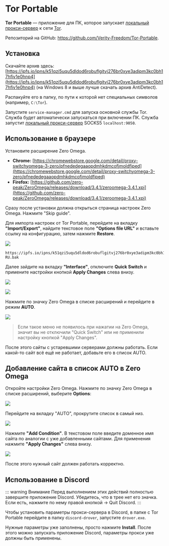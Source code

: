 # Tor Portable

**Tor Portable** — приложение для ПК, которое запускает [локальный прокси-сервер](/network/vpns/local-proxy) к сети [Tor](https://ru.wikipedia.org/wiki/Tor).

Репозиторий на GitHub: https://github.com/Verity-Freedom/Tor-Portable.

## Установка

Скачайте архив здесь: [https://ipfs.io/ipns/k51qzi5uqu5dldod6robuflgitvj276br0xye3adipm3kc0bh17hfiv1e0hnp4](https://ipfs.io/ipns/k51qzi5uqu5dldod6robuflgitvj276br0xye3adipm3kc0bh17hfiv1e0hnp4) (на Windows 8 и выше лучше скачать архив AntiDetect).

Распакуйте его в папку, по пути к которой нет специальных символов (например, `C:\Tor`).

Запустите `service-manager.cmd` для запуска основной службы Tor. Служба будет автоматически запускаться при включении ПК. Служба запустит [локальный прокси-сервер](/network/vpns/local-proxy) SOCKS5 `localhost:9050`.

## Использование в браузере

Установите расширение Zero Omega.

*   **Chrome:** [https://chromewebstore.google.com/detail/proxy-switchyomega-3-zero/pfnededegaaopdmhkdmcofjmoldfiped](https://chromewebstore.google.com/detail/proxy-switchyomega-3-zero/pfnededegaaopdmhkdmcofjmoldfiped)
*   **Firefox:** [https://github.com/zero-peak/ZeroOmega/releases/download/3.4.1/zeroomega-3.4.1.xpi](https://github.com/zero-peak/ZeroOmega/releases/download/3.4.1/zeroomega-3.4.1.xpi)

Сразу после установки должна открыться страница настроек Zero Omega. Нажмите "Skip guide".

Для импорта настроек от Tor Portable, перейдите на вкладку **"Import/Export"**, найдите текстовое поле **"Options file URL"** и вставьте ссылку на конфигурацию, затем нажмите **Restore**.
<img src="/img/network/vpns/tor-portable/1.png" style="margin: 15px auto; display: block">

```text
https://ipfs.io/ipns/k51qzi5uqu5dldod6robuflgitvj276br0xye3adipm3kc0bh17hfiv1e0hnp4/ZeroOmegaOptions-RU.bak
```

Далее зайдите на вкладку **"Interface"**, отключите **Quick Switch** и примените настройки кнопкой **Apply Changes** слева внизу.
<img src="/img/network/vpns/tor-portable/2.png" style="margin: 15px auto; display: block">
<img src="/img/network/vpns/tor-portable/3.png" style="margin: 15px auto; display: block">

Нажмите по значку Zero Omega в списке расширений и перейдите в режим **AUTO**.
<img src="/img/network/vpns/tor-portable/4.png" style="margin: 15px auto; display: block">

> Если такое меню не появилось при нажатии на Zero Omega, значит вы не отключили "Quick Switch" или не применили настройку кнопкой "Apply Changes".

После этого сайты с устаревшими серверами должны работать. Если какой-то сайт всё ещё не работает, добавьте его в список AUTO.

## Добавление сайта в список AUTO в Zero Omega

Откройте настройки Zero Omega. Нажмите по значку Zero Omega в списке расширений, выберите **Options**:
<img src="/img/network/vpns/tor-portable/5.png" style="margin: 15px auto; display: block">

Перейдите на вкладку "AUTO", прокрутите список в самый низ.
<img src="/img/network/vpns/tor-portable/6.png" style="margin: 15px auto; display: block">

Нажмите **"Add Condition"**. В текстовом поле введите доменное имя сайта по аналогии с уже добавленными сайтами. Для применения нажмите **"Apply Changes"** слева внизу.
<img src="/img/network/vpns/tor-portable/7.png" style="margin: 15px auto; display: block">

После этого нужный сайт должен работать корректно.

## Использование в Discord

::: warning Внимание
Перед выполнением этих действий полностью завершите приложение Discord. Убедитесь, что в трее нет его значка. Если есть, нажмите по нему правой кнопкой -> Quit Discord.
:::

Чтобы установить параметры прокси-сервера в Discord, в папке с Tor Portable перейдите в папку `discord-drover`, запустите `drover.exe`.

Нужные параметры уже заполнены, просто нажмите **Install**. После этого можно запускать приложение Discord, параметры прокси уже должны быть применены.